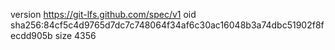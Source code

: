version https://git-lfs.github.com/spec/v1
oid sha256:84cf5c4d9765d7dc7c748064f34af6c30ac16048b3a74dbc51902f8fecdd905b
size 4356
